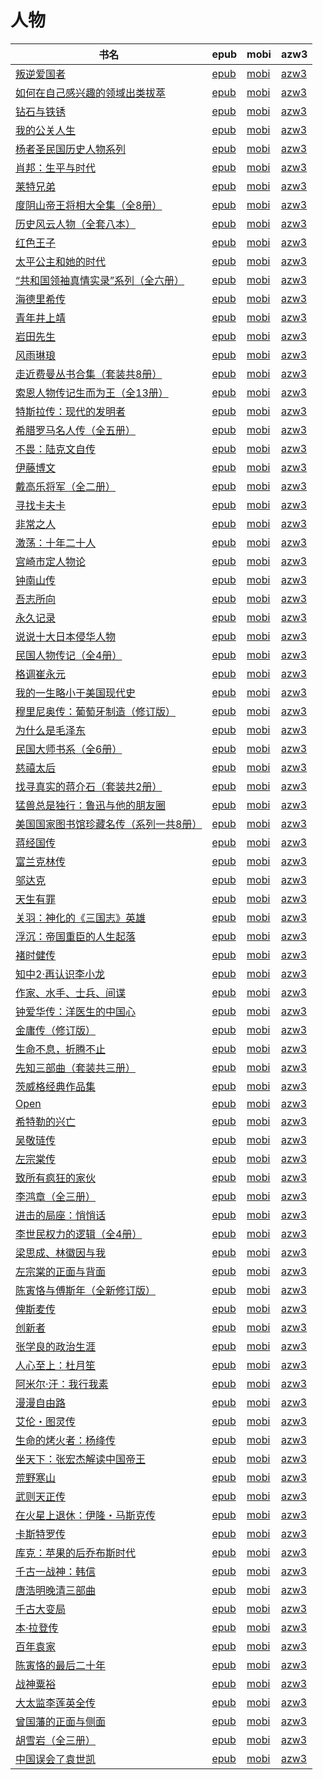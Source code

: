 # 人物

| 书名 | epub | mobi | azw3 |
| --- | --- | --- | --- |
| [叛逆爱国者](http://ct.dalanmei.com/f/31084289-771246729-dc4ca4) | [epub](http://ct.dalanmei.com/f/31084289-771246729-dc4ca4) | [mobi](http://ct.dalanmei.com/f/31084289-771231377-63ae22) | [azw3](http://ct.dalanmei.com/f/31084289-771236415-9dca29) |
| [如何在自己感兴趣的领域出类拔萃](http://ct.dalanmei.com/f/31084289-771246740-94d532) | [epub](http://ct.dalanmei.com/f/31084289-771246740-94d532) | [mobi](http://ct.dalanmei.com/f/31084289-771231454-90d34a) | [azw3](http://ct.dalanmei.com/f/31084289-771236434-d5c0d6) |
| [钻石与铁锈](http://ct.dalanmei.com/f/31084289-771247148-8db9db) | [epub](http://ct.dalanmei.com/f/31084289-771247148-8db9db) | [mobi](http://ct.dalanmei.com/f/31084289-771232084-c89d57) | [azw3](http://ct.dalanmei.com/f/31084289-771238330-eb1365) |
| [我的公关人生](http://ct.dalanmei.com/f/31084289-771247274-55086d) | [epub](http://ct.dalanmei.com/f/31084289-771247274-55086d) | [mobi](http://ct.dalanmei.com/f/31084289-771232328-2fd6ae) | [azw3](http://ct.dalanmei.com/f/31084289-771240291-a94dca) |
| [杨者圣民国历史人物系列](http://ct.dalanmei.com/f/31084289-771240533-dabcdc) | [epub](http://ct.dalanmei.com/f/31084289-771240533-dabcdc) | [mobi](http://ct.dalanmei.com/f/31084289-771228712-c33a2f) | [azw3](http://ct.dalanmei.com/f/31084289-771232546-282844) |
| [肖邦：生平与时代](http://ct.dalanmei.com/f/31084289-771240659-9ff30b) | [epub](http://ct.dalanmei.com/f/31084289-771240659-9ff30b) | [mobi](http://ct.dalanmei.com/f/31084289-771228882-fd5efe) | [azw3](http://ct.dalanmei.com/f/31084289-771232671-a5383c) |
| [莱特兄弟](http://ct.dalanmei.com/f/31084289-771240876-090c65) | [epub](http://ct.dalanmei.com/f/31084289-771240876-090c65) | [mobi](http://ct.dalanmei.com/f/31084289-771229221-bf07c9) | [azw3](http://ct.dalanmei.com/f/31084289-771232891-d13585) |
| [度阴山帝王将相大全集（全8册）](http://ct.dalanmei.com/f/31084289-771240912-ace249) | [epub](http://ct.dalanmei.com/f/31084289-771240912-ace249) | [mobi](http://ct.dalanmei.com/f/31084289-771229269-608345) | [azw3](http://ct.dalanmei.com/f/31084289-771232941-410baa) |
| [历史风云人物（全套八本）](http://ct.dalanmei.com/f/31084289-771241271-69f483) | [epub](http://ct.dalanmei.com/f/31084289-771241271-69f483) | [mobi](http://ct.dalanmei.com/f/31084289-771229748-6f431c) | [azw3](http://ct.dalanmei.com/f/31084289-771233364-6cf84e) |
| [红色王子](http://ct.dalanmei.com/f/31084289-771241454-dfece8) | [epub](http://ct.dalanmei.com/f/31084289-771241454-dfece8) | [mobi](http://ct.dalanmei.com/f/31084289-771230073-7625aa) | [azw3](http://ct.dalanmei.com/f/31084289-771233653-e91fe7) |
| [太平公主和她的时代](http://ct.dalanmei.com/f/31084289-771241558-94ab5d) | [epub](http://ct.dalanmei.com/f/31084289-771241558-94ab5d) | [mobi](http://ct.dalanmei.com/f/31084289-771230214-599a13) | [azw3](http://ct.dalanmei.com/f/31084289-771233827-3b7b4b) |
| [“共和国领袖真情实录”系列（全六册）](http://ct.dalanmei.com/f/31084289-771246007-ea9771) | [epub](http://ct.dalanmei.com/f/31084289-771246007-ea9771) | [mobi](http://ct.dalanmei.com/f/31084289-771230332-6d97de) | [azw3](http://ct.dalanmei.com/f/31084289-771235804-0f0a0b) |
| [海德里希传](http://ct.dalanmei.com/f/31084289-771246017-fd5055) | [epub](http://ct.dalanmei.com/f/31084289-771246017-fd5055) | [mobi](http://ct.dalanmei.com/f/31084289-771230348-e40f74) | [azw3](http://ct.dalanmei.com/f/31084289-771235819-dfa029) |
| [青年井上靖](http://ct.dalanmei.com/f/31084289-570334113-2de1fd) | [epub](http://ct.dalanmei.com/f/31084289-570334113-2de1fd) | [mobi](http://ct.dalanmei.com/f/31084289-570157516-727ce0) | [azw3](http://ct.dalanmei.com/f/31084289-571399836-9a2a26) |
| [岩田先生](http://ct.dalanmei.com/f/31084289-570355067-06045d) | [epub](http://ct.dalanmei.com/f/31084289-570355067-06045d) | [mobi](http://ct.dalanmei.com/f/31084289-570141546-308f5f) | [azw3](http://ct.dalanmei.com/f/31084289-571402917-4695df) |
| [风雨琳琅](http://ct.dalanmei.com/f/31084289-570357483-067855) | [epub](http://ct.dalanmei.com/f/31084289-570357483-067855) | [mobi](http://ct.dalanmei.com/f/31084289-570147913-69399d) | [azw3](http://ct.dalanmei.com/f/31084289-571404774-2d091f) |
| [走近费曼丛书合集（套装共8册）](http://ct.dalanmei.com/f/31084289-570357662-ea689a) | [epub](http://ct.dalanmei.com/f/31084289-570357662-ea689a) | [mobi](http://ct.dalanmei.com/f/31084289-570150380-c20172) | [azw3](http://ct.dalanmei.com/f/31084289-571405754-183d44) |
| [索恩人物传记生而为王（全13册）](http://ct.dalanmei.com/f/31084289-570357862-d8a475) | [epub](http://ct.dalanmei.com/f/31084289-570357862-d8a475) | [mobi](http://ct.dalanmei.com/f/31084289-570152896-874bda) | [azw3](http://ct.dalanmei.com/f/31084289-571406143-d2ca78) |
| [特斯拉传：现代的发明者](http://ct.dalanmei.com/f/31084289-570266382-c2d257) | [epub](http://ct.dalanmei.com/f/31084289-570266382-c2d257) | [mobi](http://ct.dalanmei.com/f/31084289-570121718-4c64a0) | [azw3](http://ct.dalanmei.com/f/31084289-571407185-530575) |
| [希腊罗马名人传（全五册）](http://ct.dalanmei.com/f/31084289-570266431-f31e4b) | [epub](http://ct.dalanmei.com/f/31084289-570266431-f31e4b) | [mobi](http://ct.dalanmei.com/f/31084289-570122080-4feba2) | [azw3](http://ct.dalanmei.com/f/31084289-571407208-9d34ad) |
| [不畏：陆克文自传](http://ct.dalanmei.com/f/31084289-570267828-d9e5a7) | [epub](http://ct.dalanmei.com/f/31084289-570267828-d9e5a7) | [mobi](http://ct.dalanmei.com/f/31084289-570124974-0199f7) | [azw3](http://ct.dalanmei.com/f/31084289-571407565-cc1a85) |
| [伊藤博文](http://ct.dalanmei.com/f/31084289-570269679-49b280) | [epub](http://ct.dalanmei.com/f/31084289-570269679-49b280) | [mobi](http://ct.dalanmei.com/f/31084289-570127583-88e09b) | [azw3](http://ct.dalanmei.com/f/31084289-571409563-2d9eaf) |
| [戴高乐将军（全二册）](http://ct.dalanmei.com/f/31084289-570236919-889c76) | [epub](http://ct.dalanmei.com/f/31084289-570236919-889c76) | [mobi](http://ct.dalanmei.com/f/31084289-569452051-953d74) | [azw3](http://ct.dalanmei.com/f/31084289-571418987-0d97c4) |
| [寻找卡夫卡](http://ct.dalanmei.com/f/31084289-570239793-33a0dd) | [epub](http://ct.dalanmei.com/f/31084289-570239793-33a0dd) | [mobi](http://ct.dalanmei.com/f/31084289-569452821-721684) | [azw3](http://ct.dalanmei.com/f/31084289-571419692-6d727b) |
| [非常之人](http://ct.dalanmei.com/f/31084289-572092601-fc6a6c) | [epub](http://ct.dalanmei.com/f/31084289-572092601-fc6a6c) | [mobi](http://ct.dalanmei.com/f/31084289-571727299-f2605e) | [azw3](http://ct.dalanmei.com/f/31084289-572114008-5f75b9) |
| [激荡：十年二十人](http://ct.dalanmei.com/f/31084289-572116261-abb026) | [epub](http://ct.dalanmei.com/f/31084289-572116261-abb026) | [mobi](http://ct.dalanmei.com/f/31084289-571673457-b70ff8) | [azw3](http://ct.dalanmei.com/f/31084289-572171319-57fa92) |
| [宫崎市定人物论](http://ct.dalanmei.com/f/31084289-572120118-49e61c) | [epub](http://ct.dalanmei.com/f/31084289-572120118-49e61c) | [mobi](http://ct.dalanmei.com/f/31084289-571650478-f6d52f) | [azw3](http://ct.dalanmei.com/f/31084289-572180276-f7dd11) |
| [钟南山传](http://ct.dalanmei.com/f/31084289-572121069-ff0538) | [epub](http://ct.dalanmei.com/f/31084289-572121069-ff0538) | [mobi](http://ct.dalanmei.com/f/31084289-571638393-142db5) | [azw3](http://ct.dalanmei.com/f/31084289-572182574-550bf7) |
| [吾志所向](http://ct.dalanmei.com/f/31084289-572124600-8530f6) | [epub](http://ct.dalanmei.com/f/31084289-572124600-8530f6) | [mobi](http://ct.dalanmei.com/f/31084289-571635375-994620) | [azw3](http://ct.dalanmei.com/f/31084289-572185061-662302) |
| [永久记录](http://ct.dalanmei.com/f/31084289-571800841-1318c8) | [epub](http://ct.dalanmei.com/f/31084289-571800841-1318c8) | [mobi](http://ct.dalanmei.com/f/31084289-571532008-4f9b45) | [azw3](http://ct.dalanmei.com/f/31084289-572195035-814e1f) |
| [说说十大日本侵华人物](http://ct.dalanmei.com/f/31084289-571807194-7a5fe3) | [epub](http://ct.dalanmei.com/f/31084289-571807194-7a5fe3) | [mobi](http://ct.dalanmei.com/f/31084289-571539220-650766) | [azw3](http://ct.dalanmei.com/f/31084289-572196037-c2889a) |
| [民国人物传记（全4册）](http://ct.dalanmei.com/f/31084289-571807932-e018d3) | [epub](http://ct.dalanmei.com/f/31084289-571807932-e018d3) | [mobi](http://ct.dalanmei.com/f/31084289-571540256-239d07) | [azw3](http://ct.dalanmei.com/f/31084289-572196177-effc7a) |
| [格调崔永元](http://ct.dalanmei.com/f/31084289-571820212-5e3c89) | [epub](http://ct.dalanmei.com/f/31084289-571820212-5e3c89) | [mobi](http://ct.dalanmei.com/f/31084289-571548707-ac1ad7) | [azw3](http://ct.dalanmei.com/f/31084289-572199346-a207d7) |
| [我的一生略小于美国现代史](http://ct.dalanmei.com/f/31084289-571855804-ec1ddc) | [epub](http://ct.dalanmei.com/f/31084289-571855804-ec1ddc) | [mobi](http://ct.dalanmei.com/f/31084289-571550929-d147e8) | [azw3](http://ct.dalanmei.com/f/31084289-572201948-96232a) |
| [穆里尼奥传：葡萄牙制造（修订版）](http://ct.dalanmei.com/f/31084289-571879672-4eb1fd) | [epub](http://ct.dalanmei.com/f/31084289-571879672-4eb1fd) | [mobi](http://ct.dalanmei.com/f/31084289-571551951-30cdf5) | [azw3](http://ct.dalanmei.com/f/31084289-572202472-62da9f) |
| [为什么是毛泽东](http://ct.dalanmei.com/f/31084289-571907460-243758) | [epub](http://ct.dalanmei.com/f/31084289-571907460-243758) | [mobi](http://ct.dalanmei.com/f/31084289-571555548-d23212) | [azw3](http://ct.dalanmei.com/f/31084289-572203034-345b3e) |
| [民国大师书系（全6册）](http://ct.dalanmei.com/f/31084289-571919299-608512) | [epub](http://ct.dalanmei.com/f/31084289-571919299-608512) | [mobi](http://ct.dalanmei.com/f/31084289-571558927-ea62fb) | [azw3](http://ct.dalanmei.com/f/31084289-572204774-719b40) |
| [慈禧太后](http://ct.dalanmei.com/f/31084289-571990071-eb61c9) | [epub](http://ct.dalanmei.com/f/31084289-571990071-eb61c9) | [mobi](http://ct.dalanmei.com/f/31084289-571561968-524e05) | [azw3](http://ct.dalanmei.com/f/31084289-571910659-551cdb) |
| [找寻真实的蒋介石（套装共2册）](None) | [epub](None) | [mobi](None) | [azw3](None) |
| [猛兽总是独行：鲁迅与他的朋友圈](http://ct.dalanmei.com/f/31084289-571736037-fff759) | [epub](http://ct.dalanmei.com/f/31084289-571736037-fff759) | [mobi](http://ct.dalanmei.com/f/31084289-571608386-2b2917) | [azw3](http://ct.dalanmei.com/f/31084289-571914191-3c8bf2) |
| [美国国家图书馆珍藏名传（系列一共8册）](http://ct.dalanmei.com/f/31084289-571736279-c63cf7) | [epub](http://ct.dalanmei.com/f/31084289-571736279-c63cf7) | [mobi](http://ct.dalanmei.com/f/31084289-571607235-a8818e) | [azw3](http://ct.dalanmei.com/f/31084289-571914534-18e4e7) |
| [蒋经国传](http://ct.dalanmei.com/f/31084289-571736432-5da3e9) | [epub](http://ct.dalanmei.com/f/31084289-571736432-5da3e9) | [mobi](http://ct.dalanmei.com/f/31084289-571606395-e11e5a) | [azw3](http://ct.dalanmei.com/f/31084289-571914782-bf97a9) |
| [富兰克林传](http://ct.dalanmei.com/f/31084289-571736438-d6955b) | [epub](http://ct.dalanmei.com/f/31084289-571736438-d6955b) | [mobi](http://ct.dalanmei.com/f/31084289-571606361-c96d7b) | [azw3](http://ct.dalanmei.com/f/31084289-571914784-2d1d6b) |
| [邬达克](http://ct.dalanmei.com/f/31084289-571775035-82a288) | [epub](http://ct.dalanmei.com/f/31084289-571775035-82a288) | [mobi](http://ct.dalanmei.com/f/31084289-571499511-5a27d4) | [azw3](http://ct.dalanmei.com/f/31084289-571919852-9fc1b1) |
| [天生有罪](http://ct.dalanmei.com/f/31084289-571775039-b5af30) | [epub](http://ct.dalanmei.com/f/31084289-571775039-b5af30) | [mobi](http://ct.dalanmei.com/f/31084289-571499529-cee90c) | [azw3](http://ct.dalanmei.com/f/31084289-571919857-22451f) |
| [关羽：神化的《三国志》英雄](http://ct.dalanmei.com/f/31084289-572129442-3d7164) | [epub](http://ct.dalanmei.com/f/31084289-572129442-3d7164) | [mobi](http://ct.dalanmei.com/f/31084289-571593817-3dbd71) | [azw3](http://ct.dalanmei.com/f/31084289-571986184-183d7f) |
| [浮沉：帝国重臣的人生起落](http://ct.dalanmei.com/f/31084289-572129964-0de508) | [epub](http://ct.dalanmei.com/f/31084289-572129964-0de508) | [mobi](http://ct.dalanmei.com/f/31084289-571593711-6b8f58) | [azw3](http://ct.dalanmei.com/f/31084289-571986477-b7f7be) |
| [褚时健传](http://ct.dalanmei.com/f/31084289-571802851-dabe36) | [epub](http://ct.dalanmei.com/f/31084289-571802851-dabe36) | [mobi](http://ct.dalanmei.com/f/31084289-571533126-e0f8d5) | [azw3](http://ct.dalanmei.com/f/31084289-571989790-8b13aa) |
| [知中2·再认识李小龙](http://ct.dalanmei.com/f/31084289-571809534-9a692b) | [epub](http://ct.dalanmei.com/f/31084289-571809534-9a692b) | [mobi](http://ct.dalanmei.com/f/31084289-571541471-d162fe) | [azw3](http://ct.dalanmei.com/f/31084289-572011050-9ca9bc) |
| [作家、水手、士兵、间谍](http://ct.dalanmei.com/f/31084289-571814875-ce7dd2) | [epub](http://ct.dalanmei.com/f/31084289-571814875-ce7dd2) | [mobi](http://ct.dalanmei.com/f/31084289-571544478-bf6b94) | [azw3](http://ct.dalanmei.com/f/31084289-572016442-c6eaa5) |
| [钟爱华传：洋医生的中国心](http://ct.dalanmei.com/f/31084289-571847387-943254) | [epub](http://ct.dalanmei.com/f/31084289-571847387-943254) | [mobi](http://ct.dalanmei.com/f/31084289-571550393-249f0f) | [azw3](http://ct.dalanmei.com/f/31084289-572066642-043cd4) |
| [金庸传（修订版）](http://ct.dalanmei.com/f/31084289-571849497-2204cf) | [epub](http://ct.dalanmei.com/f/31084289-571849497-2204cf) | [mobi](http://ct.dalanmei.com/f/31084289-571550639-35a626) | [azw3](http://ct.dalanmei.com/f/31084289-572066980-16d52c) |
| [生命不息，折腾不止](http://ct.dalanmei.com/f/31084289-571908324-65efaa) | [epub](http://ct.dalanmei.com/f/31084289-571908324-65efaa) | [mobi](http://ct.dalanmei.com/f/31084289-571555606-b5a67b) | [azw3](http://ct.dalanmei.com/f/31084289-572072152-bb7b9f) |
| [先知三部曲（套装共三册）](http://ct.dalanmei.com/f/31084289-571991485-5624d9) | [epub](http://ct.dalanmei.com/f/31084289-571991485-5624d9) | [mobi](http://ct.dalanmei.com/f/31084289-571562175-594d65) | [azw3](http://ct.dalanmei.com/f/31084289-571840866-c3c181) |
| [茨威格经典作品集](http://ct.dalanmei.com/f/31084289-572015621-1163ce) | [epub](http://ct.dalanmei.com/f/31084289-572015621-1163ce) | [mobi](http://ct.dalanmei.com/f/31084289-571563321-ff5958) | [azw3](http://ct.dalanmei.com/f/31084289-571842921-637938) |
| [Open](http://ct.dalanmei.com/f/31084289-571732286-26c9da) | [epub](http://ct.dalanmei.com/f/31084289-571732286-26c9da) | [mobi](http://ct.dalanmei.com/f/31084289-571587117-778441) | [azw3](http://ct.dalanmei.com/f/31084289-571843041-f702e8) |
| [希特勒的兴亡](http://ct.dalanmei.com/f/31084289-571733286-86c0c3) | [epub](http://ct.dalanmei.com/f/31084289-571733286-86c0c3) | [mobi](http://ct.dalanmei.com/f/31084289-571585067-a8c950) | [azw3](http://ct.dalanmei.com/f/31084289-571849170-3ae8f0) |
| [吴敬琏传](http://ct.dalanmei.com/f/31084289-571735628-646cd6) | [epub](http://ct.dalanmei.com/f/31084289-571735628-646cd6) | [mobi](http://ct.dalanmei.com/f/31084289-571584231-d4be7a) | [azw3](http://ct.dalanmei.com/f/31084289-571853932-0d0afd) |
| [左宗棠传](http://ct.dalanmei.com/f/31084289-571736927-45a283) | [epub](http://ct.dalanmei.com/f/31084289-571736927-45a283) | [mobi](http://ct.dalanmei.com/f/31084289-571581633-e4a0b6) | [azw3](http://ct.dalanmei.com/f/31084289-571861489-535f7d) |
| [致所有疯狂的家伙](http://ct.dalanmei.com/f/31084289-571737218-878f1f) | [epub](http://ct.dalanmei.com/f/31084289-571737218-878f1f) | [mobi](http://ct.dalanmei.com/f/31084289-571590485-fb2c2c) | [azw3](http://ct.dalanmei.com/f/31084289-571863037-1082e2) |
| [李鸿章（全三册）](http://ct.dalanmei.com/f/31084289-571773548-aff3f8) | [epub](http://ct.dalanmei.com/f/31084289-571773548-aff3f8) | [mobi](http://ct.dalanmei.com/f/31084289-571495372-cfaa38) | [azw3](http://ct.dalanmei.com/f/31084289-571869770-8f5328) |
| [进击的局座：悄悄话](http://ct.dalanmei.com/f/31084289-571774494-8b6031) | [epub](http://ct.dalanmei.com/f/31084289-571774494-8b6031) | [mobi](http://ct.dalanmei.com/f/31084289-571497326-71bc58) | [azw3](http://ct.dalanmei.com/f/31084289-571871215-792243) |
| [李世民权力的逻辑（全4册）](http://ct.dalanmei.com/f/31084289-571774790-ed8d71) | [epub](http://ct.dalanmei.com/f/31084289-571774790-ed8d71) | [mobi](http://ct.dalanmei.com/f/31084289-571497652-56e155) | [azw3](http://ct.dalanmei.com/f/31084289-571871694-e6e60f) |
| [梁思成、林徽因与我](http://ct.dalanmei.com/f/31084289-571775311-106456) | [epub](http://ct.dalanmei.com/f/31084289-571775311-106456) | [mobi](http://ct.dalanmei.com/f/31084289-571501091-671cc2) | [azw3](http://ct.dalanmei.com/f/31084289-571875310-4f72de) |
| [左宗棠的正面与背面](http://ct.dalanmei.com/f/31084289-571776867-af4cf5) | [epub](http://ct.dalanmei.com/f/31084289-571776867-af4cf5) | [mobi](http://ct.dalanmei.com/f/31084289-571513268-8420ab) | [azw3](http://ct.dalanmei.com/f/31084289-571876313-872afb) |
| [陈寅恪与傅斯年（全新修订版）](http://ct.dalanmei.com/f/31084289-571777552-696721) | [epub](http://ct.dalanmei.com/f/31084289-571777552-696721) | [mobi](http://ct.dalanmei.com/f/31084289-571516400-ed451f) | [azw3](http://ct.dalanmei.com/f/31084289-571876635-f0b60d) |
| [俾斯麦传](http://ct.dalanmei.com/f/31084289-571778182-4a1f97) | [epub](http://ct.dalanmei.com/f/31084289-571778182-4a1f97) | [mobi](http://ct.dalanmei.com/f/31084289-571517508-f5556c) | [azw3](http://ct.dalanmei.com/f/31084289-571877097-b9cc0e) |
| [创新者](http://ct.dalanmei.com/f/31084289-571779808-48cebf) | [epub](http://ct.dalanmei.com/f/31084289-571779808-48cebf) | [mobi](http://ct.dalanmei.com/f/31084289-571523995-9ef864) | [azw3](http://ct.dalanmei.com/f/31084289-571879711-c922d8) |
| [张学良的政治生涯](http://ct.dalanmei.com/f/31084289-571781829-61f996) | [epub](http://ct.dalanmei.com/f/31084289-571781829-61f996) | [mobi](http://ct.dalanmei.com/f/31084289-571422710-8c2bd0) | [azw3](http://ct.dalanmei.com/f/31084289-571882840-945886) |
| [人心至上：杜月笙](http://ct.dalanmei.com/f/31084289-571784529-4a3fa6) | [epub](http://ct.dalanmei.com/f/31084289-571784529-4a3fa6) | [mobi](http://ct.dalanmei.com/f/31084289-571450972-783c11) | [azw3](http://ct.dalanmei.com/f/31084289-571885048-e662ac) |
| [阿米尔·汗：我行我素](http://ct.dalanmei.com/f/31084289-571784549-f94584) | [epub](http://ct.dalanmei.com/f/31084289-571784549-f94584) | [mobi](http://ct.dalanmei.com/f/31084289-571451016-6a33a4) | [azw3](http://ct.dalanmei.com/f/31084289-571885074-80ba60) |
| [漫漫自由路](http://ct.dalanmei.com/f/31084289-571784596-ef0f2b) | [epub](http://ct.dalanmei.com/f/31084289-571784596-ef0f2b) | [mobi](http://ct.dalanmei.com/f/31084289-571451045-8a0e45) | [azw3](http://ct.dalanmei.com/f/31084289-571885095-5fbdc3) |
| [艾伦・图灵传](http://ct.dalanmei.com/f/31084289-571784825-96ab86) | [epub](http://ct.dalanmei.com/f/31084289-571784825-96ab86) | [mobi](http://ct.dalanmei.com/f/31084289-571451231-c6eb08) | [azw3](http://ct.dalanmei.com/f/31084289-571885201-e1d67b) |
| [生命的烤火者：杨绛传](None) | [epub](None) | [mobi](None) | [azw3](None) |
| [坐天下：张宏杰解读中国帝王](http://ct.dalanmei.com/f/31084289-595860259-6e6c00) | [epub](http://ct.dalanmei.com/f/31084289-595860259-6e6c00) | [mobi](http://ct.dalanmei.com/f/31084289-595857245-96ae8e) | [azw3](http://ct.dalanmei.com/f/31084289-595858865-1a126e) |
| [荒野寒山](http://ct.dalanmei.com/f/31084289-595860381-081507) | [epub](http://ct.dalanmei.com/f/31084289-595860381-081507) | [mobi](http://ct.dalanmei.com/f/31084289-595858137-ad8642) | [azw3](http://ct.dalanmei.com/f/31084289-595860025-556da0) |
| [武则天正传](http://ct.dalanmei.com/f/31084289-582968801-28bbfd) | [epub](http://ct.dalanmei.com/f/31084289-582968801-28bbfd) | [mobi](http://ct.dalanmei.com/f/31084289-582937713-2ac36c) | [azw3](http://ct.dalanmei.com/f/31084289-582938921-09dcef) |
| [在火星上退休：伊隆・马斯克传](http://ct.dalanmei.com/f/31084289-582968976-6b0ea4) | [epub](http://ct.dalanmei.com/f/31084289-582968976-6b0ea4) | [mobi](http://ct.dalanmei.com/f/31084289-582938155-702def) | [azw3](http://ct.dalanmei.com/f/31084289-582938976-69183a) |
| [卡斯特罗传](http://ct.dalanmei.com/f/31084289-571786554-d04390) | [epub](http://ct.dalanmei.com/f/31084289-571786554-d04390) | [mobi](http://ct.dalanmei.com/f/31084289-571452522-41c772) | [azw3](http://ct.dalanmei.com/f/31084289-571885757-b99a97) |
| [库克：苹果的后乔布斯时代](http://ct.dalanmei.com/f/31084289-571786555-e90d5c) | [epub](http://ct.dalanmei.com/f/31084289-571786555-e90d5c) | [mobi](http://ct.dalanmei.com/f/31084289-571452536-894804) | [azw3](http://ct.dalanmei.com/f/31084289-571885760-436999) |
| [千古一战神：韩信](http://ct.dalanmei.com/f/31084289-571786797-dddbba) | [epub](http://ct.dalanmei.com/f/31084289-571786797-dddbba) | [mobi](http://ct.dalanmei.com/f/31084289-571453071-46ff49) | [azw3](http://ct.dalanmei.com/f/31084289-571885960-b51936) |
| [唐浩明晚清三部曲](http://ct.dalanmei.com/f/31084289-571787083-a00edf) | [epub](http://ct.dalanmei.com/f/31084289-571787083-a00edf) | [mobi](http://ct.dalanmei.com/f/31084289-571453351-b0968c) | [azw3](http://ct.dalanmei.com/f/31084289-571886265-2ba7db) |
| [千古大变局](http://ct.dalanmei.com/f/31084289-571787730-1a609f) | [epub](http://ct.dalanmei.com/f/31084289-571787730-1a609f) | [mobi](http://ct.dalanmei.com/f/31084289-571454617-f0e965) | [azw3](http://ct.dalanmei.com/f/31084289-571888397-eba1c2) |
| [本·拉登传](http://ct.dalanmei.com/f/31084289-571787811-d669af) | [epub](http://ct.dalanmei.com/f/31084289-571787811-d669af) | [mobi](http://ct.dalanmei.com/f/31084289-571455258-8faf9d) | [azw3](http://ct.dalanmei.com/f/31084289-571888739-f30699) |
| [百年袁家](http://ct.dalanmei.com/f/31084289-571787895-6acb6c) | [epub](http://ct.dalanmei.com/f/31084289-571787895-6acb6c) | [mobi](http://ct.dalanmei.com/f/31084289-571455318-7e1fa6) | [azw3](http://ct.dalanmei.com/f/31084289-571888885-b442bf) |
| [陈寅恪的最后二十年](http://ct.dalanmei.com/f/31084289-571787934-cc2d37) | [epub](http://ct.dalanmei.com/f/31084289-571787934-cc2d37) | [mobi](http://ct.dalanmei.com/f/31084289-571455352-cd9c51) | [azw3](http://ct.dalanmei.com/f/31084289-571888954-e202a4) |
| [战神粟裕](http://ct.dalanmei.com/f/31084289-571789952-e683d1) | [epub](http://ct.dalanmei.com/f/31084289-571789952-e683d1) | [mobi](http://ct.dalanmei.com/f/31084289-571457092-015cac) | [azw3](http://ct.dalanmei.com/f/31084289-571895317-82b293) |
| [大太监李莲英全传](http://ct.dalanmei.com/f/31084289-571791014-d75c84) | [epub](http://ct.dalanmei.com/f/31084289-571791014-d75c84) | [mobi](http://ct.dalanmei.com/f/31084289-571457838-40df58) | [azw3](http://ct.dalanmei.com/f/31084289-571899201-c5f723) |
| [曾国藩的正面与侧面](http://ct.dalanmei.com/f/31084289-571791774-0a3ba0) | [epub](http://ct.dalanmei.com/f/31084289-571791774-0a3ba0) | [mobi](http://ct.dalanmei.com/f/31084289-571458605-7a40e0) | [azw3](http://ct.dalanmei.com/f/31084289-571901511-868387) |
| [胡雪岩（全三册）](http://ct.dalanmei.com/f/31084289-571792420-20cc73) | [epub](http://ct.dalanmei.com/f/31084289-571792420-20cc73) | [mobi](http://ct.dalanmei.com/f/31084289-571459012-85db63) | [azw3](http://ct.dalanmei.com/f/31084289-571904215-e61b2e) |
| [中国误会了袁世凯](http://ct.dalanmei.com/f/31084289-571792449-0fb80a) | [epub](http://ct.dalanmei.com/f/31084289-571792449-0fb80a) | [mobi](http://ct.dalanmei.com/f/31084289-571459053-59eda7) | [azw3](http://ct.dalanmei.com/f/31084289-571904342-d3050c) |
